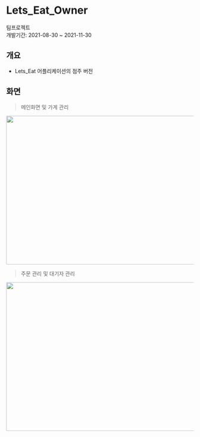 # Lets_Eat_Owner
팀프로젝트<br/>
개발기간: 2021-08-30 ~ 2021-11-30
## 개요
+ Lets_Eat 어플리케이션의 점주 버전
## 화면
> 메인화면 및 가게 관리
>
<img src ="https://user-images.githubusercontent.com/89851529/153702062-d7c71835-e781-447c-9d84-a769fa0f3efc.png" width = "800" height = "400"/>

> 주문 관리 및 대기자 관리
> 
<img src ="https://user-images.githubusercontent.com/89851529/153702074-ad09a470-6a41-4310-afc6-de6bceaf6f50.png" width = "800" height = "400"/>

